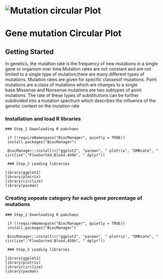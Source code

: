 # ![Mutation circular Plot](https://github.com/Bigardcode/Mutation_Circular_plot/assets/84800557/401bda4a-cb4e-49a3-9e86-eb66bb05d899)



# Gene mutation Circular Plot


## Getting Started

In genetics, the mutation rate is the frequency of new mutations in a single gene 
or organism over time.Mutation rates are not constant and are not limited to a 
single type of mutation;there are many different types of mutations. Mutation 
rates are given for specific classesof mutations. Point mutations are a class of
 mutations which are changes to a single base.Missense and Nonsense mutations 
are two subtypes of point mutations. The rate of these types of substitutions
 can be further subdivided into a mutation 
spectrum which describes the influence of the genetic context on the mutation rate

### Installation and load R libraries



    ### Step_1 Downloading R pakchaes

     if (!requireNamespace("BiocManager", quietly = TRUE))
     install.packages("BiocManager")

     BiocManager::install(c("ggplot2", "pacman", " plotrix", "DMRcate", " circlize","FlowSorted.Blood.450k", " dplyr"))

     ### Step_2 Loading libraries

    library(ggplot2)
    library(plotrix)
    library(circlize)
    library(pacman)


### Creating sepeate category for each gene percentage of mutations


    ### Step_1 Downloading R pakchaes

     if (!requireNamespace("BiocManager", quietly = TRUE))
     install.packages("BiocManager")

     BiocManager::install(c("ggplot2", "pacman", " plotrix", "DMRcate", " circlize","FlowSorted.Blood.450k", " dplyr"))

     ### Step_2 Loading libraries

    library(ggplot2)
    library(plotrix)
    library(circlize)
    library(pacman)


